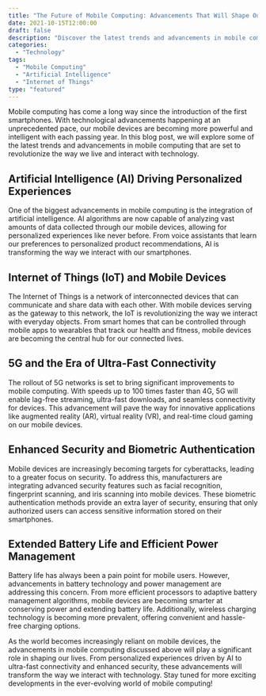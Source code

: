 ```yaml
--- 
title: "The Future of Mobile Computing: Advancements That Will Shape Our Lives"
date: 2021-10-15T12:00:00
draft: false
description: "Discover the latest trends and advancements in mobile computing that are set to revolutionize the way we live and interact with technology."
categories: 
  - "Technology"
tags: 
  - "Mobile Computing"
  - "Artificial Intelligence"
  - "Internet of Things"
type: "featured"
--- 
```


Mobile computing has come a long way since the introduction of the first smartphones. With technological advancements happening at an unprecedented pace, our mobile devices are becoming more powerful and intelligent with each passing year. In this blog post, we will explore some of the latest trends and advancements in mobile computing that are set to revolutionize the way we live and interact with technology.

## Artificial Intelligence (AI) Driving Personalized Experiences

One of the biggest advancements in mobile computing is the integration of artificial intelligence. AI algorithms are now capable of analyzing vast amounts of data collected through our mobile devices, allowing for personalized experiences like never before. From voice assistants that learn our preferences to personalized product recommendations, AI is transforming the way we interact with our smartphones.

## Internet of Things (IoT) and Mobile Devices

The Internet of Things is a network of interconnected devices that can communicate and share data with each other. With mobile devices serving as the gateway to this network, the IoT is revolutionizing the way we interact with everyday objects. From smart homes that can be controlled through mobile apps to wearables that track our health and fitness, mobile devices are becoming the central hub for our connected lives.

## 5G and the Era of Ultra-Fast Connectivity

The rollout of 5G networks is set to bring significant improvements to mobile computing. With speeds up to 100 times faster than 4G, 5G will enable lag-free streaming, ultra-fast downloads, and seamless connectivity for devices. This advancement will pave the way for innovative applications like augmented reality (AR), virtual reality (VR), and real-time cloud gaming on our mobile devices.

## Enhanced Security and Biometric Authentication

Mobile devices are increasingly becoming targets for cyberattacks, leading to a greater focus on security. To address this, manufacturers are integrating advanced security features such as facial recognition, fingerprint scanning, and iris scanning into mobile devices. These biometric authentication methods provide an extra layer of security, ensuring that only authorized users can access sensitive information stored on their smartphones.

## Extended Battery Life and Efficient Power Management

Battery life has always been a pain point for mobile users. However, advancements in battery technology and power management are addressing this concern. From more efficient processors to adaptive battery management algorithms, mobile devices are becoming smarter at conserving power and extending battery life. Additionally, wireless charging technology is becoming more prevalent, offering convenient and hassle-free charging options.

As the world becomes increasingly reliant on mobile devices, the advancements in mobile computing discussed above will play a significant role in shaping our lives. From personalized experiences driven by AI to ultra-fast connectivity and enhanced security, these advancements will transform the way we interact with technology. Stay tuned for more exciting developments in the ever-evolving world of mobile computing!
